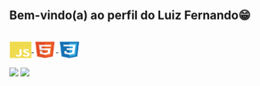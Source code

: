 ## Bem-vindo(a) ao perfil do Luiz Fernando😁

 <div>
   <a href="https://github.com/LuizFCCosta
">
<!--<img height="180em" src="https://github-readme-stats.vercel.app/api?username=LuizFCCosta&show_icons=true&theme=dracula&include_all_commits=true&count_private=true"/>
   <!--<img height="180em" src="https://github-readme-stats.vercel.app/api/top-langs/?username=LuizFCCosta&layout=compact&langs_count=6&theme=dracula"/>
-->
</div>

<div style="display: inline_block"><br>
  <img align="center" alt="Js" height="30" width="40" src="https://raw.githubusercontent.com/devicons/devicon/master/icons/javascript/javascript-plain.svg">
  <img align="center" alt="HTML" height="30" width="40" src="https://raw.githubusercontent.com/devicons/devicon/master/icons/html5/html5-original.svg">
  <img align="center" alt="CSS" height="30" width="40" src="https://raw.githubusercontent.com/devicons/devicon/master/icons/css3/css3-original.svg">
</div>
 
 <br>
 
<div> 
  <a href = "luizfernando.camposc@gmail.com"><img src="https://img.shields.io/badge/-Gmail-%23333?style=for-the-badge&logo=gmail&logoColor=white" target="_blank"></a>
<a href="https://www.linkedin.com/in/luiz-fernando-campos-costa-643532222/" target="_blank"><img src="https://img.shields.io/badge/-LinkedIn-%230077B5?style=for-the-badge&logo=linkedin&logoColor=white" target="_blank"></a> 
 
  <!--[Snake animation](https://github.com/LuizFCCosta/LuizFCCosta/blob/output/github-contribution-grid-snake.svg)>

</div>
